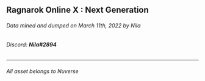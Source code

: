## Ragnarok Online X : Next Generation
###### Data mined and dumped on March 11th, 2022 by Nila
###### Discord: **Nila#2894**
------------------------------------------------------------
###### All asset belongs to Nuverse
